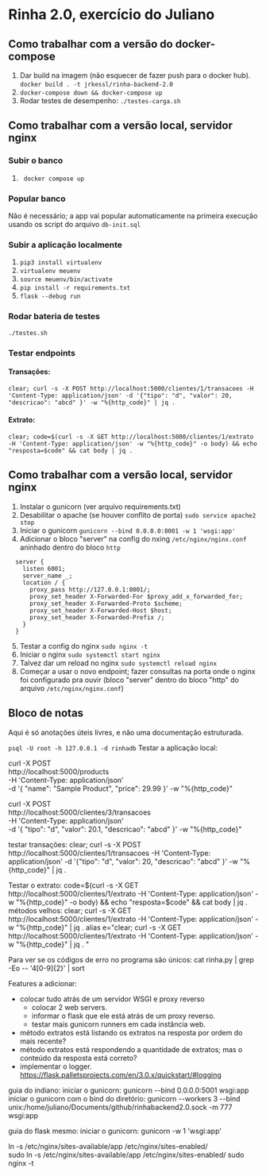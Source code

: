 # Rinha 2.0, exercício do Juliano
## Como trabalhar com a versão do docker-compose
1. Dar build na imagem (não esquecer de fazer push para o docker hub). ```docker build . -t jrkessl/rinha-backend-2.0```
2. ```docker-compose down && docker-compose up```
3. Rodar testes de desempenho: ```./testes-carga.sh```
## Como trabalhar com a versão local, servidor nginx
### Subir o banco
1.  ``` docker compose up```
### Popular banco
Não é necessário; a app vai popular automaticamente na primeira execução usando os script do arquivo ```db-init.sql```
### Subir a aplicação localmente
1.  ```pip3 install virtualenv```
2.  ```virtualenv meuenv ```
3.  ```source meuenv/bin/activate```
4.  ```pip install -r requirements.txt```
5.  ```flask --debug run```
### Rodar bateria de testes
```./testes.sh```
### Testar endpoints
#### Transações:
```clear; curl -s -X POST http://localhost:5000/clientes/1/transacoes -H 'Content-Type: application/json' -d '{"tipo": "d", "valor": 20, "descricao": "abcd" }' -w "%{http_code}" | jq . ```
#### Extrato:
```clear; code=$(curl -s -X GET http://localhost:5000/clientes/1/extrato -H 'Content-Type: application/json' -w "%{http_code}" -o body) && echo "resposta=$code" && cat body | jq . ```

## Como trabalhar com a versão local, servidor nginx
1. Instalar o gunicorn (ver arquivo requirements.txt)
2. Desabilitar o apache (se houver conflito de porta) ```sudo service apache2 stop```
3. Iniciar o gunicorn ```gunicorn --bind 0.0.0.0:8001 -w 1 'wsgi:app'```
4. Adicionar o bloco "server" na config do nxing ```/etc/nginx/nginx.conf``` aninhado dentro do bloco ```http```
```
  server {
    listen 6001;
    server_name _;
    location / {
      proxy_pass http://127.0.0.1:8001/;
      proxy_set_header X-Forwarded-For $proxy_add_x_forwarded_for;
      proxy_set_header X-Forwarded-Proto $scheme;
      proxy_set_header X-Forwarded-Host $host;
      proxy_set_header X-Forwarded-Prefix /;
    }
  }
```
5. Testar a config do nginx ```sudo nginx -t```
6. Iniciar o nginx ```sudo systemctl start nginx```
7. Talvez dar um reload no nginx ```sudo systemctl reload nginx```
8. Começar a usar o novo endpoint; fazer consultas na porta onde o nginx foi configurado pra ouvir (bloco "server" dentro do bloco "http" do arquivo ```/etc/nginx/nginx.conf```)
## Bloco de notas
Aqui é só anotações úteis livres, e não uma documentação estruturada.

```psql -U root -h 127.0.0.1 -d rinhadb```
Testar a aplicação local: 

curl -X POST \
  http://localhost:5000/products \
  -H 'Content-Type: application/json' \
  -d '{
    "name": "Sample Product",
    "price": 29.99
  }' -w "%{http_code}"

curl -X POST \
  http://localhost:5000/clientes/3/transacoes \
  -H 'Content-Type: application/json' \
  -d '{
    "tipo": "d",
    "valor": 20.1,
    "descricao": "abcd"
  }' -w "%{http_code}"

testar transações:
    clear; curl -s -X POST http://localhost:5000/clientes/1/transacoes -H 'Content-Type: application/json' -d '{"tipo": "d", "valor": 20, "descricao": "abcd" }' -w "%{http_code}" | jq . 

Testar o extrato: 
    code=$(curl -s -X GET http://localhost:5000/clientes/1/extrato -H 'Content-Type: application/json' -w "%{http_code}" -o body) && echo "resposta=$code" && cat body | jq . 
    métodos velhos:
      clear; curl -s -X GET http://localhost:5000/clientes/1/extrato -H 'Content-Type: application/json' -w "%{http_code}" | jq . 
      alias e="clear; curl -s -X GET http://localhost:5000/clientes/1/extrato -H 'Content-Type: application/json' -w \"%{http_code}\" | jq . "

Para ver se os códigos de erro no programa são únicos:
  cat rinha.py | grep -Eo -- '4[0-9]{2}' | sort

Features a adicionar:
  - colocar tudo atrás de um servidor WSGI e proxy reverso
    - colocar 2 web servers. 
    - informar o flask que ele está atrás de um proxy reverso.
    - testar mais gunicorn runners em cada instância web.
  - método extratos está listando os extratos na resposta por ordem do mais recente? 
  - método extratos está respondendo a quantidade de extratos; mas o conteúdo da resposta está correto? 
  - implementar o logger. https://flask.palletsprojects.com/en/3.0.x/quickstart/#logging
  
guia do indiano:
  iniciar o gunicorn:
    gunicorn --bind 0.0.0.0:5001 wsgi:app
  iniciar o gunicorn com o bind do diretório:
    gunicorn --workers 3 --bind unix:/home/juliano/Documents/github/rinhabackend2.0.sock -m 777 wsgi:app

guia do flask mesmo:
  iniciar o gunicorn:
    gunicorn -w 1 'wsgi:app'

ln -s /etc/nginx/sites-available/app /etc/nginx/sites-enabled/  
sudo ln -s /etc/nginx/sites-available/app /etc/nginx/sites-enabled/
sudo nginx -t


